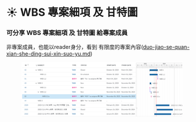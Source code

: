 # ☀ WBS 專案細項 及 甘特圖

### 可分享 WBS 專案細項 及 甘特圖 給專案成員

非專案成員，也能以reader身分，看到 有限度的專案內容([duo-jiao-se-quan-xian-she-ding-sui-xin-suo-yu.md](duo-jiao-se-quan-xian-she-ding-sui-xin-suo-yu.md "mention"))

<figure><img src="../.gitbook/assets/image (14).png" alt=""><figcaption></figcaption></figure>
